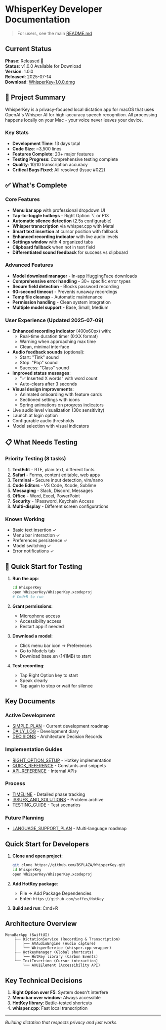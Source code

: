 # WhisperKey Developer Documentation

> For users, see the main [README.md](../README.md)

## Current Status

**Phase**: Released 🎉  
**Status**: v1.0.0 Available for Download  
**Version**: 1.0.0  
**Released**: 2025-07-14  
**Download**: [WhisperKey-1.0.0.dmg](https://github.com/BSPLAZA/WhisperKey/releases/download/v1.0.0/WhisperKey-1.0.0.dmg)

## 🎯 Project Summary

WhisperKey is a privacy-focused local dictation app for macOS that uses OpenAI's Whisper AI for high-accuracy speech recognition. All processing happens locally on your Mac - your voice never leaves your device.

### Key Stats
- **Development Time**: 13 days total
- **Code Size**: ~3,500 lines
- **Features Complete**: 20+ major features
- **Testing Progress**: Comprehensive testing complete
- **Quality**: 10/10 transcription accuracy
- **Critical Bugs Fixed**: All resolved (Issue #022)

## ✅ What's Complete

### Core Features
- **Menu bar app** with professional dropdown UI
- **Tap-to-toggle hotkeys** - Right Option ⌥ or F13
- **Automatic silence detection** (2.5s configurable)
- **Whisper transcription** via whisper.cpp with Metal
- **Smart text insertion** at cursor position with fallback
- **Enhanced recording indicator** with live audio levels
- **Settings window** with 4 organized tabs
- **Clipboard fallback** when not in text field
- **Differentiated sound feedback** for success vs clipboard

### Advanced Features
- **Model download manager** - In-app HuggingFace downloads
- **Comprehensive error handling** - 30+ specific error types
- **Secure field detection** - Blocks password recording
- **60-second timeout** - Prevents runaway recordings
- **Temp file cleanup** - Automatic maintenance
- **Permission handling** - Clean system integration
- **Multiple model support** - Base, Small, Medium

### User Experience (Updated 2025-07-09)
- **Enhanced recording indicator** (400x60px) with:
  - Real-time duration timer (0:XX format)
  - Warning when approaching max time
  - Clean, minimal interface
- **Audio feedback sounds** (optional):
  - Start: "Tink" sound
  - Stop: "Pop" sound  
  - Success: "Glass" sound
- **Improved status messages**:
  - "✅ Inserted X words" with word count
  - Auto-clears after 3 seconds
- **Visual design improvements**:
  - Animated onboarding with feature cards
  - Sectioned settings with icons
  - Spring animations on progress indicators
- Live audio level visualization (30x sensitivity)
- Launch at login option
- Configurable audio thresholds
- Model selection with visual indicators

## 📋 What Needs Testing

### Priority Testing (8 tasks)
1. **TextEdit** - RTF, plain text, different fonts
2. **Safari** - Forms, content editable, web apps
3. **Terminal** - Secure input detection, vim/nano
4. **Code Editors** - VS Code, Xcode, Sublime
5. **Messaging** - Slack, Discord, Messages
6. **Office** - Word, Excel, PowerPoint
7. **Security** - 1Password, Keychain Access
8. **Multi-display** - Different screen configurations

### Known Working
- Basic text insertion ✓
- Menu bar interaction ✓
- Preferences persistence ✓
- Model switching ✓
- Error notifications ✓

## 🚀 Quick Start for Testing

1. **Run the app**:
   ```bash
   cd WhisperKey
   open WhisperKey/WhisperKey.xcodeproj
   # Cmd+R to run
   ```

2. **Grant permissions**:
   - Microphone access
   - Accessibility access
   - Restart app if needed

3. **Download a model**:
   - Click menu bar icon → Preferences
   - Go to Models tab
   - Download base.en (141MB) to start

4. **Test recording**:
   - Tap Right Option key to start
   - Speak clearly
   - Tap again to stop or wait for silence

## Key Documents

### Active Development
- [SIMPLE_PLAN](SIMPLE_PLAN.md) - Current development roadmap
- [DAILY_LOG](DAILY_LOG.md) - Development diary
- [DECISIONS](DECISIONS.md) - Architecture Decision Records

### Implementation Guides  
- [RIGHT_OPTION_SETUP](RIGHT_OPTION_SETUP.md) - Hotkey implementation
- [QUICK_REFERENCE](QUICK_REFERENCE.md) - Constants and snippets
- [API_REFERENCE](API_REFERENCE.md) - Internal APIs

### Process
- [TIMELINE](TIMELINE.md) - Detailed phase tracking
- [ISSUES_AND_SOLUTIONS](ISSUES_AND_SOLUTIONS.md) - Problem archive
- [TESTING_GUIDE](TESTING_GUIDE.md) - Test scenarios

### Future Planning
- [LANGUAGE_SUPPORT_PLAN](LANGUAGE_SUPPORT_PLAN.md) - Multi-language roadmap

## Quick Start for Developers

1. **Clone and open project**:
   ```bash
   git clone https://github.com/BSPLAZA/WhisperKey.git
   cd WhisperKey
   open WhisperKey/WhisperKey.xcodeproj
   ```

2. **Add HotKey package**: 
   - File → Add Package Dependencies
   - Enter: `https://github.com/soffes/HotKey`

3. **Build and run**: Cmd+R

## Architecture Overview

```
MenuBarApp (SwiftUI)
    ├── DictationService (Recording & Transcription)
    │   ├── AVAudioEngine (Audio capture)
    │   └── WhisperService (whisper.cpp wrapper)
    ├── HotkeyManager (Global shortcuts)
    │   └── HotKey library (Carbon Events)
    └── TextInsertion (Cursor interaction)
        └── AXUIElement (Accessibility API)
```

## Key Technical Decisions

1. **Right Option over F5**: System doesn't interfere
2. **Menu bar over window**: Always accessible
3. **HotKey library**: Battle-tested shortcuts
4. **whisper.cpp**: Fast local transcription

---

*Building dictation that respects privacy and just works.*